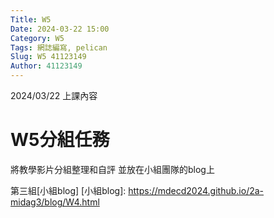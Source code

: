 ```yaml
---
Title: W5
Date: 2024-03-22 15:00
Category: W5
Tags: 網誌編寫, pelican
Slug: W5 41123149
Author: 41123149
---
```


2024/03/22 上課內容

<!-- PELICAN_END_SUMMARY -->

# W5分組任務
將教學影片分組整理和自評 
並放在小組團隊的blog上

第三組[小組blog]
[小組blog]: https://mdecd2024.github.io/2a-midag3/blog/W4.html